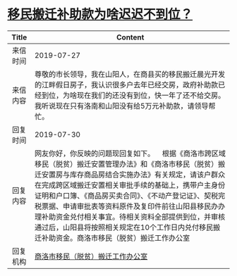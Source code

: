 # <a href="http://www.shangluo.gov.cn/zmhd/ldxxxx.jsp?urltype=leadermail.LeaderMailContentUrl&wbtreeid=1112&leadermailid=5381">移民搬迁补助款为啥迟迟不到位？</a>
|Title|Content|
|:---:|---|
|来信时间|2019-07-27|
|来信内容|尊敬的市长领导，我在山阳人，在商县买的移民搬迁晨光开发的江畔假日房子，我认识很多户去年已经交房，政府补助款已经到位，为啥现在我们的还没有到位，快一年了还不给交房。我听说现在只有洛南和山阳没有给5万元补助款，请领导帮忙。|
|回复时间|2019-07-30|
|回复内容|网友你好，你反映的问题现回复如下。    根据《商洛市跨区域移民（脱贫）搬迁安置管理办法》和《商洛市移民（脱贫）搬迁安置房与库存商品房结合实施办法》有关规定，请该户群众在完成跨区域搬迁安置相关审批手续的基础上，携带户主身份证明和户口簿、《商品房买卖合同》、《不动产登记证》、契税完税票据、申请审批表等资料原件及复印件前往山阳县移民办办理补助资金兑付相关事宜。待相关资料全部提供到位，并审核通过后，山阳县将按照相关规定在10个工作日内兑付移民搬迁补助资金。商洛市移民（脱贫）搬迁工作办公室|
|回复机构|<a href="../../categories/agencies/商洛市移民（脱贫）搬迁工作办公室.md">商洛市移民（脱贫）搬迁工作办公室</a>|
